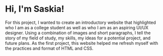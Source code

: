 # Hi, I'm Saskia!

For this project, I wanted to create an introductory website that highlighted who I am as a college student as well as who I am as an aspiring UI/UX designer. Using a combination of images and short paragraphs, I tell the story of my field of study, my skills, my ideas for a potential project, and future plans. As the first project, this website helped me refresh myself with the practices and format of HTML and CSS.
